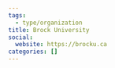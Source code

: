 ```yaml
---
tags:
  - type/organization
title: Brock University
social:
  website: https://brocku.ca
categories: []
---
```

